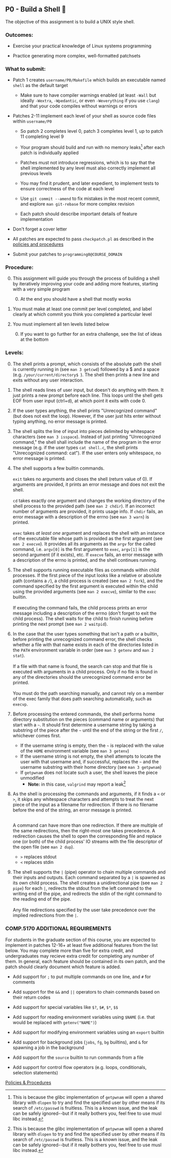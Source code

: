 ## P0 - Build a Shell 🐚

The objective of this assignment is to build a UNIX style shell.

### Outcomes:

* Exercise your practical knowledge of Linux systems programming

* Practice generating more complex, well-formatted patchsets

### What to submit:

* Patch 1 creates `username/P0/Makefile` which builds an executable named `shell` as the default target

    * Make sure to have compiler warnings enabled (at least `-Wall` but ideally `-Wextra`, `-Wpedantic`, or even `-Weverything` if you use `clang`) and that your code compiles without warnings or errors

* Patches 2-11 implement each level of your shell as source code files within `username/P0`

    * So patch 2 completes level 0, patch 3 completes level 1, up to patch 11 completing level 9

    * Your program should build and run with no memory leaks[^1] after each patch is individually applied

    * Patches must not introduce regressions, which is to say that the shell implemented by any level must also correctly implement all previous levels

    * You may find it prudent, and later expedient, to implement tests to ensure correctness of the code at each level

    * Use `git commit --amend` to fix mistakes in the most recent commit, and explore `man git-rebase` for more complex revision

    * Each patch should describe important details of feature implementation

* Don't forget a cover letter

* All patches are expected to pass `checkpatch.pl` as described in the [policies and procedures](../procedures.md)

* Submit your patches to `programming0@COURSE_DOMAIN`

### Procedure:

0. This assignment will guide you through the process of building a shell by iteratively improving your code and adding more features, starting with a very simple program

    0. At the end you should have a shell that mostly works

0. You must make at least one commit per level completed, and label clearly at which commit you think you completed a particular level

0. You must implement all ten levels listed below

    0. If you want to go further for an extra challenge, see the list of ideas at the bottom

### Levels:

0. The shell prints a prompt, which consists of the absolute path the shell is currently
running in (see `man 3 getcwd`) followed by a $ and a space
(e.g. `/your/current/directory$ `). The shell then prints a new line and exits without
any user interaction.

0. The shell reads lines of user input, but doesn't do anything with them.
It just prints a new prompt before each line.
This loops until the shell gets EOF from user input (ctrl+d),
at which point it exits with code 0.

0. If the user types anything, the shell prints "Unrecognized command"
(but does not exit the loop). However, if the user just hits enter without typing anything,
no error message is printed.

0. The shell splits the line of input into pieces delimited by whitespace characters
(see `man 3 isspace`). Instead of just printing "Unrecognized command,"
the shell shall include the name of the program in the error message
(e.g. if the user types `cat shell.c`, the shell prints "Unrecognized command: cat").
If the user enters only whitespace, no error message is printed.

0. The shell supports a few builtin commands.
<br><br>
`exit` takes no arguments and closes the shell (return value of 0).
If arguments are provided, it prints an error message and does not exit the shell.
<br><br>
`cd` takes exactly one argument and changes the working directory of the shell process
to the provided path (see `man 2 chdir`). If an incorrect number of arguments are provided,
it prints usage info. If `chdir` fails, an error message with a description of
the errno (see `man 3 warn`) is printed.
<br><br>
`exec` takes _at least one_ argument and replaces the shell with an instance of
the executable file whose path is provided as the first argument (see `man 2 execve`).
It provides all its arguments as the `argv` for the called command, i.e.
`argv[0]` is the first argument to `exec`, `argv[1]` is the second argument
(if it exists), etc. If `execve` fails, an error message with a description of the errno
is printed, and the shell continues running.

0. The shell supports running executable files as commands within child processes.
If the first piece of the input looks like a relative or absolute path (contains a `/`),
a child process is created (see `man 2 fork`), and the command specified by the first
argument is executed within the child using the provided arguments (see `man 2 execve`),
similar to the `exec` builtin.
<br><br>
    If executing the command fails,
the child process prints an error message including a description of the errno
(don't forget to exit the child process).
The shell waits for the child to finish running before printing the next prompt
(see `man 2 waitpid`).
0. In the case that the user types something that isn't a path or a builtin,
before printing the unrecognized command error,
the shell checks whether a file with that name exists in each of the directories listed
in the `PATH` environment variable in order (see `man 3 getenv` and `man 2 stat`).
<br><br>
    If a file with that name is found, the search can stop and that file is executed with
arguments in a child process. Only if no file is found in any of the directories
should the unrecognized command error be printed.
<br><br>
You must do the path searching manually, and cannot rely on a member of the exec family that does path searching automatically, such as `execvp`.

0. Before processing the entered commands,
the shell performs home directory substitution on the pieces (command name or arguments)
that start with a `~`. It should first determine a username string by taking a substring
of the piece after the `~` until the end of the string or the first `/`,
whichever comes first.
    * If the username string is empty, then the `~` is replaced with the value of the `HOME` environment variable (see `man 3 getenv`)
    * If the username string is not empty, the shell attempts to locate the user with that username and, if successful, replaces the `~` and the username substring with their home directory (see `man 3 getpwnam`)
    * If `getpwnam` does not locate such a user, the shell leaves the piece unmodified
        * **Note:** in this case, `valgrind` may report a leak[^1]

0. As the shell is processing the commands and arguments, if it finds a `<` or `>`,
it skips any whitespace characters and attempts to treat the next piece of the input as
a filename for redirection. If there is no filename before the end of the string,
an error message is printed.
<br><br>

    A command can have more than one redirection.
If there are multiple of the same redirections, then the right-most one takes precedence.
A redirection causes the shell to open the corresponding file and replace one (or both)
of the child process' IO streams with the file descriptor of the open file
(see `man 2 dup`).

    * `>` replaces stdout
    * `<` replaces stdin

0. The shell supports the `|` (pipe) operator to chain multiple commands and their
inputs and outputs. Each command separated by a `|` is spawned as its own child process.
The shell creates a unidirectional pipe (see `man 2 pipe`) for each `|`, redirects
the stdout from the left command to the writing end of the pipe, and redirects the stdin
of the right command to the reading end of the pipe.
<br><br>
Any file redirections specified by the user take precedence over the implied
redirections from the `|`.

### COMP.5170 ADDITIONAL REQUIREMENTS

For students in the graduate section of this course, you are expected to implement
in patches 12-16+ at least five additional features from the list below. You
may complete more than five for extra credit, and undergraduates may recieve
extra credit for completing any number of them.
In general, each feature should be contained in its own patch, and the patch should
clearly document which feature is added.

* Add support for `;` to put multiple commands on one line, and `#` for comments

* Add support for the `&&` and `||` operators to chain commands based on their return codes

* Add support for special variables like `$?`, `$#`, `$*`, `$$`

* Add support for reading environment variables using `$NAME` (i.e. that would be replaced with `getenv("NAME")`)

* Add support for modifying environment variables using an `export` builtin

* Add support for background jobs (`jobs`, `fg`, `bg` builtins), and `&` for spawning a job in the background

* Add support for the `source` builtin to run commands from a file

* Add support for control flow operators (e.g. loops, conditionals, selection statements)

[Policies & Procedures](../procedures.md)

[^1]: This is because the glibc implementation of `getpwnam` will open a shared library
with `dlopen` to try and find the specified user by other means if its search of
`/etc/passwd` is fruitless. This is a known issue, and the leak can be safely
ignored--but
if it really bothers you, feel free to use musl libc instead.

